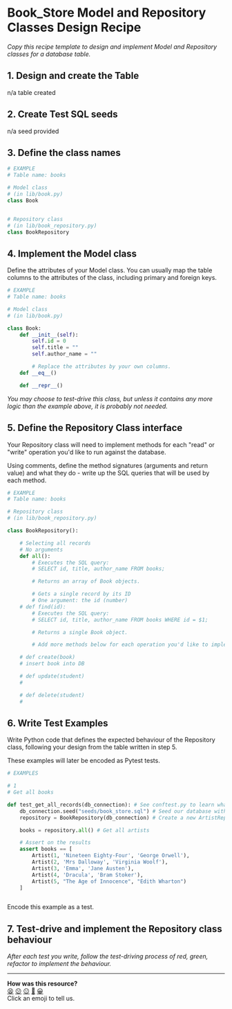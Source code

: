 # Book_Store Model and Repository Classes Design Recipe

_Copy this recipe template to design and implement Model and Repository classes for a database table._

## 1. Design and create the Table

n/a table created

## 2. Create Test SQL seeds

n/a seed provided

## 3. Define the class names


```python
# EXAMPLE
# Table name: books

# Model class
# (in lib/book.py)
class Book


# Repository class
# (in lib/book_repository.py)
class BookRepository

```

## 4. Implement the Model class

Define the attributes of your Model class. You can usually map the table columns to the attributes of the class, including primary and foreign keys.

```python
# EXAMPLE
# Table name: books

# Model class
# (in lib/book.py)

class Book:
    def __init__(self):
        self.id = 0
        self.title = ""
        self.author_name = ""

        # Replace the attributes by your own columns.
    def __eq__()

    def __repr__()

```

*You may choose to test-drive this class, but unless it contains any more logic than the example above, it is probably not needed.*

## 5. Define the Repository Class interface

Your Repository class will need to implement methods for each "read" or "write" operation you'd like to run against the database.

Using comments, define the method signatures (arguments and return value) and what they do - write up the SQL queries that will be used by each method.

```python
# EXAMPLE
# Table name: books

# Repository class
# (in lib/book_repository.py)

class BookRepository():

    # Selecting all records
    # No arguments
    def all():
        # Executes the SQL query:
        # SELECT id, title, author_name FROM books;

        # Returns an array of Book objects.

        # Gets a single record by its ID
        # One argument: the id (number)
    # def find(id):
        # Executes the SQL query:
        # SELECT id, title, author_name FROM books WHERE id = $1;

        # Returns a single Book object.

        # Add more methods below for each operation you'd like to implement.

    # def create(book)
    # insert book into DB

    # def update(student)
    # 

    # def delete(student)
    # 

```

## 6. Write Test Examples

Write Python code that defines the expected behaviour of the Repository class, following your design from the table written in step 5.

These examples will later be encoded as Pytest tests.

```python
# EXAMPLES

# 1
# Get all books

def test_get_all_records(db_connection): # See conftest.py to learn what `db_connection` is.
    db_connection.seed("seeds/book_store.sql") # Seed our database with some test data
    repository = BookRepository(db_connection) # Create a new ArtistRepository

    books = repository.all() # Get all artists

    # Assert on the results
    assert books == [
        Artist(1, 'Nineteen Eighty-Four', 'George Orwell'),
        Artist(2, 'Mrs Dalloway', 'Virginia Woolf'),
        Artist(3, 'Emma', 'Jane Austen'),
        Artist(4, 'Dracula', 'Bram Stoker'),
        Artist(5, "The Age of Innocence", "Edith Wharton")
    ]



```

Encode this example as a test.


## 7. Test-drive and implement the Repository class behaviour

_After each test you write, follow the test-driving process of red, green, refactor to implement the behaviour._

<!-- BEGIN GENERATED SECTION DO NOT EDIT -->

---

**How was this resource?**  
[😫](https://airtable.com/shrUJ3t7KLMqVRFKR?prefill_Repository=makersacademy%2Fdatabases-in-python&prefill_File=resources%2Frepository_class_recipe_template.md&prefill_Sentiment=😫) [😕](https://airtable.com/shrUJ3t7KLMqVRFKR?prefill_Repository=makersacademy%2Fdatabases-in-python&prefill_File=resources%2Frepository_class_recipe_template.md&prefill_Sentiment=😕) [😐](https://airtable.com/shrUJ3t7KLMqVRFKR?prefill_Repository=makersacademy%2Fdatabases-in-python&prefill_File=resources%2Frepository_class_recipe_template.md&prefill_Sentiment=😐) [🙂](https://airtable.com/shrUJ3t7KLMqVRFKR?prefill_Repository=makersacademy%2Fdatabases-in-python&prefill_File=resources%2Frepository_class_recipe_template.md&prefill_Sentiment=🙂) [😀](https://airtable.com/shrUJ3t7KLMqVRFKR?prefill_Repository=makersacademy%2Fdatabases-in-python&prefill_File=resources%2Frepository_class_recipe_template.md&prefill_Sentiment=😀)  
Click an emoji to tell us.

<!-- END GENERATED SECTION DO NOT EDIT -->